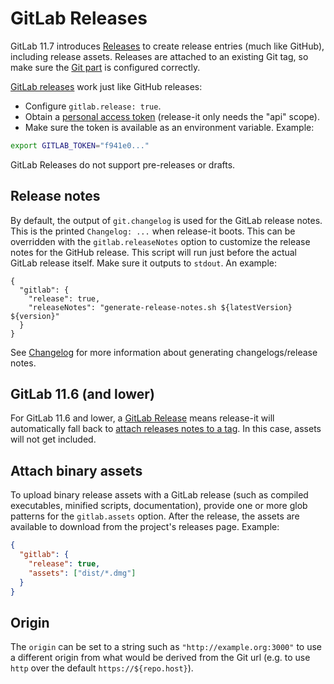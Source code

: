 # GitLab Releases

GitLab 11.7 introduces [Releases](https://docs.gitlab.com/ce/user/project/releases.html) to create release entries (much
like GitHub), including release assets. Releases are attached to an existing Git tag, so make sure the
[Git part](./git.md) is configured correctly.

[GitLab releases](https://docs.gitlab.com/ee/workflow/releases.html) work just like GitHub releases:

- Configure `gitlab.release: true`.
- Obtain a [personal access token](https://gitlab.com/profile/personal_access_tokens) (release-it only needs the "api"
  scope).
- Make sure the token is available as an environment variable. Example:

```bash
export GITLAB_TOKEN="f941e0..."
```

GitLab Releases do not support pre-releases or drafts.

## Release notes

By default, the output of `git.changelog` is used for the GitLab release notes. This is the printed `Changelog: ...`
when release-it boots. This can be overridden with the `gitlab.releaseNotes` option to customize the release notes for
the GitHub release. This script will run just before the actual GitLab release itself. Make sure it outputs to `stdout`.
An example:

```
{
  "gitlab": {
    "release": true,
    "releaseNotes": "generate-release-notes.sh ${latestVersion} ${version}"
  }
}
```

See [Changelog](./changelog) for more information about generating changelogs/release notes.

## GitLab 11.6 (and lower)

For GitLab 11.6 and lower, a [GitLab Release](https://docs.gitlab.com/ce/workflow/releases.html) means release-it will
automatically fall back to [attach releases notes to a tag](https://docs.gitlab.com/ce/workflow/releases.html). In this
case, assets will not get included.

## Attach binary assets

To upload binary release assets with a GitLab release (such as compiled executables, minified scripts, documentation),
provide one or more glob patterns for the `gitlab.assets` option. After the release, the assets are available to
download from the project's releases page. Example:

```json
{
  "gitlab": {
    "release": true,
    "assets": ["dist/*.dmg"]
  }
}
```

## Origin

The `origin` can be set to a string such as `"http://example.org:3000"` to use a different origin from what would be
derived from the Git url (e.g. to use `http` over the default `https://${repo.host}`).
